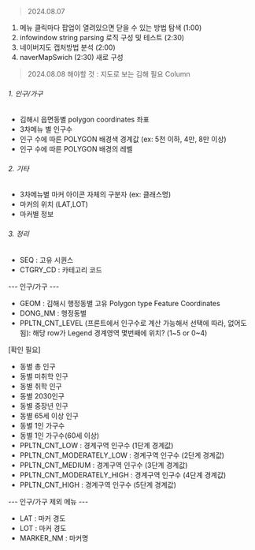 
> 2024.08.07

1. 메뉴 클릭마다 팝업이 열려있으면 닫을 수 있는 방법 탐색 (1:00)
2. infowindow string parsing 로직 구성 및 테스트 (2:30)
3. 네이버지도 캡처방법 분석 (2:00)
4. naverMapSwich (2:30) 새로 구성



> 2024.08.08 해야할 것 : 지도로 보는 김해 필요 Column
###### 1. 인구/가구
- 김해시 읍면동별 polygon coordinates 좌표
- 3차메뉴 별 인구수 
- 인구 수에 따른 POLYGON 배경색 경계값 (ex: 5천 이하, 4만, 8만 이상)
- 인구 수에 따른 POLYGON 배경의 레벨  
###### 2. 기타
- 3차메뉴별 마커 아이콘 자체의 구분자 (ex: 클래스명)
- 마커의 위치 (LAT,LOT)
- 마커별 정보

###### 3. 정리

- SEQ : 고유 시퀀스
- CTGRY_CD : 카테고리 코드

--- 인구/가구 ---
- GEOM : 김해시 행정동별 고유 Polygon type Feature Coordinates
- DONG_NM : 행정동별
- PPLTN_CNT_LEVEL (프론트에서 인구수로 계산 가능해서 선택에 따라, 없어도 됨): 해당 row가 Legend 경계영역 몇번째에 위치? (1~5 or 0~4)

 [확인 필요]
- 동별 총 인구
- 동별 미취학 인구
- 동별 취학 인구
- 동별 2030인구
- 동별 중장년 인구
- 동별 65세 이상 인구
- 동별 1인 가구수 
- 동별 1인 가구수(60세 이상)
- PPLTN_CNT_LOW : 경계구역 인구수 (1단계 경계값)
- PPLTN_CNT_MODERATELY_LOW : 경계구역 인구수 (2단계 경계값)
- PPLTN_CNT_MEDIUM : 경계구역 인구수 (3단계 경계값)
- PPLTN_CNT_MODERATELY_HIGH : 경계구역 인구수 (4단계 경계값)
- PPLTN_CNT_HIGH : 경계구역 인구수 (5단계 경계값)

--- 인구/가구 제외 메뉴 ---
- LAT : 마커 경도
- LOT : 마커 경도
- MARKER_NM : 마커명 
